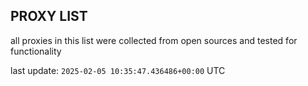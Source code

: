 ## PROXY LIST

all proxies in this list were collected from open sources and tested for functionality

last update: `2025-02-05 10:35:47.436486+00:00` UTC